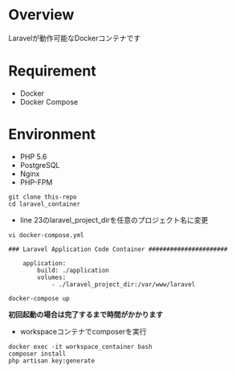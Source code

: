 # Overview
Laravelが動作可能なDockerコンテナです

# Requirement
* Docker
* Docker Compose

# Environment
* PHP 5.6
* PostgreSQL
* Nginx
* PHP-FPM

```
git clone this-repo
cd laravel_container
```

* line 23のlaravel_project_dirを任意のプロジェクト名に変更
```
vi docker-compose.yml
```
```
### Laravel Application Code Container ######################

    application:
        build: ./application
        volumes:
            - ./laravel_project_dir:/var/www/laravel
```

```
docker-compose up
```
__初回起動の場合は完了するまで時間がかかります__

* workspaceコンテナでcomposerを実行
```
docker exec -it workspace_container bash
composer install
php artisan key:generate
```
